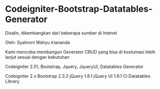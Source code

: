 Codeigniter-Bootstrap-Datatables-Generator
==========================================

Disalin, dikembangkan dari beberapa sumber di Intenet

Oleh:
Syahroni Wahyu Iriananda



Kami mencoba membangun Generator CRUD yang bisa di kostumasi lebih lanjut sesuai dengan kebutuhan

Codeigniter 2.01, Bootstrap, Jquery, JqueryUI, Datatables Generator


Codeigniter 2.x
Bootstrap 2.3.2
jQuery 1.8.1
jQuery UI 1.9.1
CI Datatables Library
